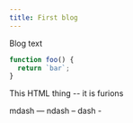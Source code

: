 ```yaml
---
title: First blog
---
```


Blog text

```js
function foo() {
  return `bar`;
}
```

This HTML thing -- it is furions

mdash &mdash;
ndash &ndash;
dash -